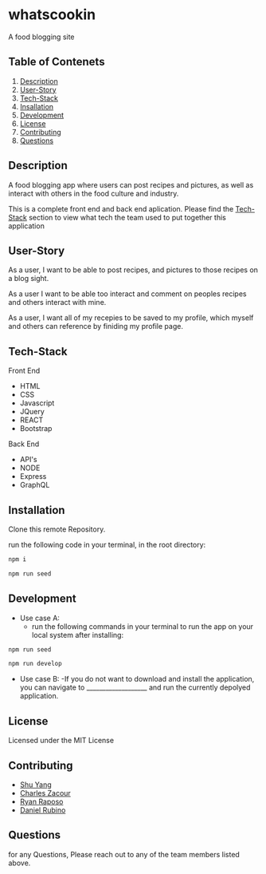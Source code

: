 # whatscookin
A food blogging site

## Table of Contenets
1. [Description](#description)
2. [User-Story](#user-story)
3. [Tech-Stack](#tech-stack)
4. [Insallation](#installation)
5. [Development](#development)
6. [License](#license)
7. [Contributing](#contributing)
8. [Questions](#questions)

## Description

A food blogging app where users can post recipes and pictures, as well as interact with others in the food culture and industry.

This is a complete front end and back end aplication. Please find the [Tech-Stack](#tech-stack) section to view what tech the team used to put together this application

## User-Story

As a user, I want to be able to post recipes, and pictures to those recipes on a blog sight.

As a user I want to be able too interact and comment on peoples recipes and others interact with mine.

As a user, I want all of my recepies to be saved to my profile, which myself and others can reference by finiding my profile page.

## Tech-Stack

Front End
- HTML
- CSS
- Javascript
- JQuery
- REACT
- Bootstrap

Back End
- API's
- NODE
- Express
- GraphQL


## Installation

Clone this remote Repository.

run the following code in your terminal, in the root directory:

```sh
npm i
```
```sh
npm run seed
```


## Development

- Use case A:
    - run the following commands in your terminal to run the app on your local system after installing:
```sh
npm run seed
```
```sh
npm run develop
```

- Use case B:
    -If you do not want to download and install the application, you can navigate to ___________________ and run the currently depolyed application.

## License

Licensed under the MIT License

## Contributing

- [Shu Yang](https://github.com/NewChap2022)
- [Charles Zacour](https://github.com/DexZax)
- [Ryan Raposo](https://github.com/ryanraposo)
- [Daniel Rubino](https://github.com/RubinoD1)

## Questions

for any Questions, Please reach out to any of the team members listed above.

